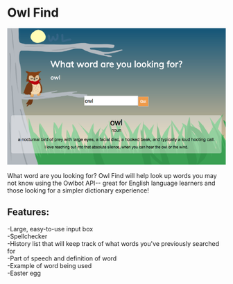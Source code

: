 # __Owl Find__

![img](./public/OwlFindSS.png)

What word are you looking for? Owl Find will help look up words you may not know using the Owlbot API-- great for English language learners and those looking for a simpler dictionary experience!

## Features:
-Large, easy-to-use input box  
-Spellchecker  
-History list that will keep track of what words you've previously searched for  
-Part of speech and definition of word  
-Example of word being used  
-Easter egg  